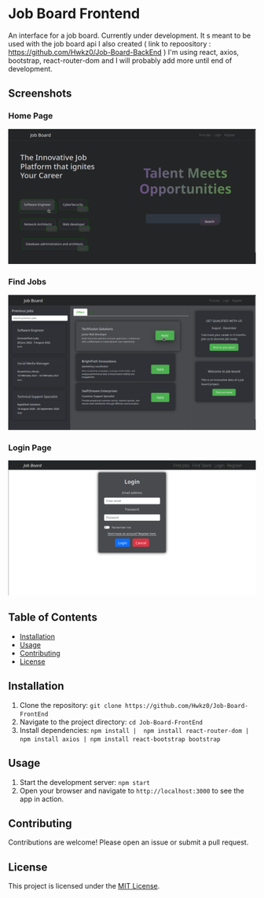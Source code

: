 # Job Board Frontend

An interface for a job board. Currently under development. It s meant to be used with the job board api I also created ( link to repoository : https://github.com/Hwkz0/Job-Board-BackEnd )
I'm using react, axios, bootstrap, react-router-dom and I will probably add more until end of development. 

## Screenshots

### Home Page
![Screenshot](job-board-frontend/images/HomePage.png)

### Find Jobs
![Screenshot](job-board-frontend/images/FindJobs.png)

### Login Page
![Screenshot](job-board-frontend/images/LoginPage.png)





## Table of Contents

- [Installation](#installation)
- [Usage](#usage)
- [Contributing](#contributing)
- [License](#license)

## Installation

1. Clone the repository: `git clone https://github.com/Hwkz0/Job-Board-FrontEnd`
2. Navigate to the project directory: `cd Job-Board-FrontEnd`
3. Install dependencies: `npm install |  npm install react-router-dom | npm install axios | npm install react-bootstrap bootstrap`

## Usage

1. Start the development server: `npm start`
2. Open your browser and navigate to `http://localhost:3000` to see the app in action.

## Contributing

Contributions are welcome! Please open an issue or submit a pull request.

## License

This project is licensed under the [MIT License](LICENSE).

